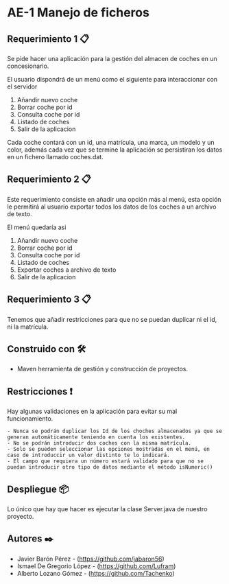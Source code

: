 # AE-1 Manejo de ficheros

## Requerimiento 1 📋

Se pide hacer una aplicación para la gestión del almacen de coches en un concesionario.

El usuario dispondrá de un menú como el siguiente para interaccionar con el servidor
1. Añandir nuevo coche
2. Borrar coche por id
3. Consulta coche por id
4. Listado de coches
5. Salir de la aplicacion

Cada coche contará con un id, una matrícula, una marca, un modelo y un color, además cada vez que se termine la 
aplicación se persistiran los datos en un fichero llamado coches.dat.

## Requerimiento 2 📋

Este requerimiento consiste en añadir una opción más al menú, esta opción le permitirá al usuario exportar todos
 los datos de los coches a un archivo de texto.

 El menú quedaría asi
 
1. Añandir nuevo coche
2. Borrar coche por id
3. Consulta coche por id
4. Listado de coches
5. Exportar coches a archivo de texto
6. Salir de la aplicacion


## Requerimiento 3 📋

Tenemos que añadir restricciones para que no se puedan duplicar ni el id, ni la matrícula.

## Construido con  🛠️

* Maven herramienta de gestión y construcción de proyectos.

## Restricciones ❗
Hay algunas validaciones en la aplicación para evitar su mal funcionamiento.

    - Nunca se podrán duplicar los Id de los choches almacenados ya que se generan automáticamente teniendo en cuenta los existentes.
    - No se podrán introducir dos coches con la misma matrícula.
    - Solo se pueden seleccionar las opciones mostradas en el menú, en caso de introduccir un valor distinto te lo indicará.
    - El campo que requiera un número estará validado para que no se puedan introducir otro tipo de datos mediante el método isNumeric()


## Despliegue 📦
Lo único que hay que hacer es ejecutar la clase Server.java de nuestro proyecto.

## Autores ✒️
* Javier Barón Pérez - (https://github.com/jabaron56)
* Ismael De Gregorio López - (https://github.com/Lufram)
* Alberto Lozano Gómez - (https://github.com/Tachenko)


